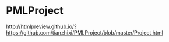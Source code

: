 PMLProject
==========
http://htmlpreview.github.io/?https://github.com/tianzhixi/PMLProject/blob/master/Project.html

